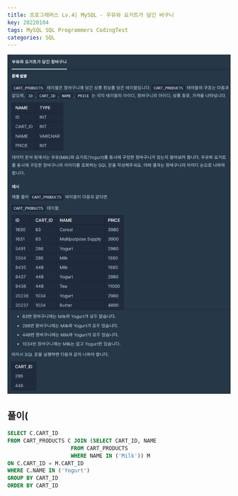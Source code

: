 ```yaml
---
title: 프로그래머스 Lv.4| MySQL - 우유와 요거트가 담긴 바구니
key: 20220104
tags: MySQL SQL Programmers CodingTest
categories: SQL
---
```


![pg](/assets/images/post/2022-01-04-pg1.png)

## 풀이(
~~~sql
SELECT C.CART_ID
FROM CART_PRODUCTS C JOIN (SELECT CART_ID, NAME
                    FROM CART_PRODUCTS
                    WHERE NAME IN ('Milk')) M
ON C.CART_ID = M.CART_ID
WHERE C.NAME IN ('Yogurt')
GROUP BY CART_ID
ORDER BY CART_ID
~~~ 

